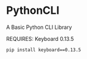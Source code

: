 # PythonCLI
 A Basic Python CLI Library

REQUIRES:
 Keyboard 0.13.5

```pip install keyboard==0.13.5```

